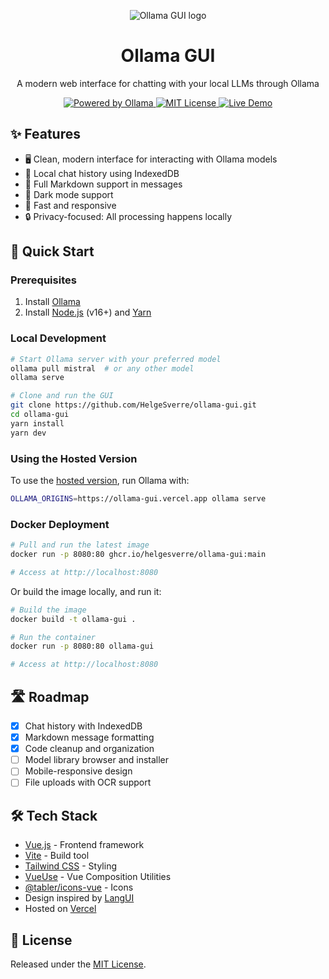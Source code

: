 <p align="center">
  <img src=".github/header.png" alt="Ollama GUI logo">
</p>

<h1 align="center">Ollama GUI</h1>
<p align="center">A modern web interface for chatting with your local LLMs through Ollama</p>

<p align="center">
  <a href="https://ollama.ai">
    <img src="https://img.shields.io/badge/Powered%20by-Ollama-blue?style=flat-square" alt="Powered by Ollama">
  </a>
  <a href="https://github.com/HelgeSverre/ollama-gui/blob/main/LICENSE.md">
    <img src="https://img.shields.io/badge/License-MIT-green?style=flat-square" alt="MIT License">
  </a>
  <a href="https://ollama-gui.vercel.app">
    <img src="https://img.shields.io/badge/Demo-Live-success?style=flat-square" alt="Live Demo">
  </a>
</p>

## ✨ Features

- 🖥️ Clean, modern interface for interacting with Ollama models
- 💾 Local chat history using IndexedDB
- 📝 Full Markdown support in messages
- 🌙 Dark mode support
- 🚀 Fast and responsive
- 🔒 Privacy-focused: All processing happens locally

## 🚀 Quick Start

### Prerequisites

1. Install [Ollama](https://ollama.ai/download)
2. Install [Node.js](https://nodejs.org/) (v16+) and [Yarn](https://classic.yarnpkg.com/lang/en/docs/install)

### Local Development

```bash
# Start Ollama server with your preferred model
ollama pull mistral  # or any other model
ollama serve

# Clone and run the GUI
git clone https://github.com/HelgeSverre/ollama-gui.git
cd ollama-gui
yarn install
yarn dev
```

### Using the Hosted Version

To use the [hosted version](https://ollama-gui.vercel.app), run Ollama with:

```bash
OLLAMA_ORIGINS=https://ollama-gui.vercel.app ollama serve
```

### Docker Deployment

```bash
# Pull and run the latest image
docker run -p 8080:80 ghcr.io/helgesverre/ollama-gui:main

# Access at http://localhost:8080
```

Or build the image locally, and run it:

```bash
# Build the image
docker build -t ollama-gui .

# Run the container
docker run -p 8080:80 ollama-gui

# Access at http://localhost:8080
```

## 🛣️ Roadmap

- [x] Chat history with IndexedDB
- [x] Markdown message formatting
- [x] Code cleanup and organization
- [ ] Model library browser and installer
- [ ] Mobile-responsive design
- [ ] File uploads with OCR support

## 🛠️ Tech Stack

- [Vue.js](https://vuejs.org/) - Frontend framework
- [Vite](https://vitejs.dev/) - Build tool
- [Tailwind CSS](https://tailwindcss.com/) - Styling
- [VueUse](https://vueuse.org/) - Vue Composition Utilities
- [@tabler/icons-vue](https://github.com/tabler/icons-vue) - Icons
- Design inspired by [LangUI](https://www.langui.dev/)
- Hosted on [Vercel](https://vercel.com/)

## 📄 License

Released under the [MIT License](LICENSE.md).
